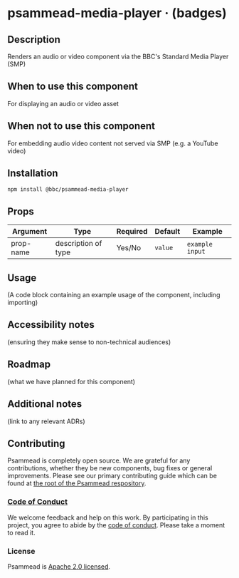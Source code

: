 # psammead-media-player &middot; (badges)

## Description
Renders an audio or video component via the BBC's Standard Media Player (SMP)

## When to use this component
For displaying an audio or video asset

## When not to use this component
For embedding audio video content not served via SMP (e.g. a YouTube video)

## Installation
`npm install @bbc/psammead-media-player`

## Props

<!-- prettier-ignore -->
| Argument  | Type                | Required | Default | Example         |
|-----------|---------------------|----------|---------|-----------------|
| prop-name | description of type | Yes/No   | `value` | `example input` |

## Usage
(A code block containing an example usage of the component, including importing)

## Accessibility notes
(ensuring they make sense to non-technical audiences)

## Roadmap
(what we have planned for this component)

## Additional notes
(link to any relevant ADRs)

## Contributing

Psammead is completely open source. We are grateful for any contributions, whether they be new components, bug fixes or general improvements. Please see our primary contributing guide which can be found at [the root of the Psammead respository](https://github.com/bbc/psammead/blob/latest/CONTRIBUTING.md).

### [Code of Conduct](https://github.com/bbc/psammead/blob/latest/CODE_OF_CONDUCT.md)

We welcome feedback and help on this work. By participating in this project, you agree to abide by the [code of conduct](https://github.com/bbc/psammead/blob/latest/CODE_OF_CONDUCT.md). Please take a moment to read it.

### License

Psammead is [Apache 2.0 licensed](https://github.com/bbc/psammead/blob/latest/LICENSE).